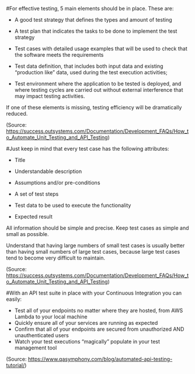 
#For effective testing, 5 main elements should be in place. These are:

- A good test strategy that defines the types and amount of testing

- A test plan that indicates the tasks to be done to implement the test strategy

- Test cases with detailed usage examples that will be used to check that the software meets the requirements

- Test data definition, that includes both input data and existing “production like” data, used during the test execution activities;

- Test environment where the application to be tested is deployed, and where testing cycles are carried out without external interference that may impact testing activities.


If one of these elements is missing, testing efficiency will be dramatically reduced.


(Source: https://success.outsystems.com/Documentation/Development_FAQs/How_to_Automate_Unit_Testing_and_API_Testing)



#Just keep in mind that every test case has the following attributes:

- Title

- Understandable description

- Assumptions and/or pre-conditions

- A set of test steps

- Test data to be used to execute the functionality

- Expected result

All information should be simple and precise. Keep test cases as simple and small as possible.

Understand that having large numbers of small test cases is usually better than having small numbers of large test cases, because large test cases tend to become very difficult to maintain.


(Source: https://success.outsystems.com/Documentation/Development_FAQs/How_to_Automate_Unit_Testing_and_API_Testing)



#With an API test suite in place with your Continuous Integration you can easily:

- Test all of your endpoints no matter where they are hosted, from AWS Lambda to your local machine
- Quickly ensure all of your services are running as expected
- Confirm that all of your endpoints are secured from unauthorized AND unauthenticated users
- Watch your test executions “magically” populate in your test management tool


(Source: https://www.qasymphony.com/blog/automated-api-testing-tutorial/)

